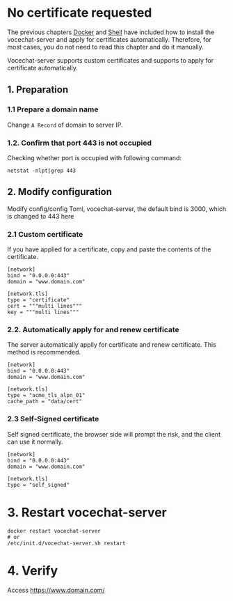 # No certificate requested 
The previous chapters [Docker](install-by-docker.md) and [Shell](install-by-shell.md)
have included how to install the vocechat-server and apply for certificates automatically. 
Therefore, for most cases, you do not need to read this chapter and do it manually.

Vocechat-server supports custom certificates and supports to apply for certificate automatically.

## 1. Preparation

### 1.1 Prepare a domain name
Change `A Record` of domain to server IP.

### 1.2. Confirm that port 443 is not occupied
Checking whether port is occupied with following command:
```shell
netstat -nlpt|grep 443
```

## 2. Modify configuration
Modify config/config Toml, vocechat-server, the default bind is 3000, which is changed to 443 here  
### 2.1 Custom certificate
If you have applied for a certificate, copy and paste the contents of the certificate.
```shell
[network]
bind = "0.0.0.0:443"
domain = "www.domain.com"

[network.tls]
type = "certificate"
cert = """multi lines"""
key = """multi lines"""
```
### 2.2. Automatically apply for and renew certificate
The server automatically applly for certificate and renew certificate. This method is recommended.
```shell
[network]
bind = "0.0.0.0:443"
domain = "www.domain.com"

[network.tls]
type = "acme_tls_alpn_01"
cache_path = "data/cert"
```

### 2.3 Self-Signed certificate
Self signed certificate, the browser side will prompt the risk, and the client can use it normally.
```shell
[network]
bind = "0.0.0.0:443"
domain = "www.domain.com"

[network.tls]
type = "self_signed"
```

# 3. Restart vocechat-server
```shell
docker restart vocechat-server
# or
/etc/init.d/vocechat-server.sh restart
```

# 4. Verify
Access https://www.domain.com/



